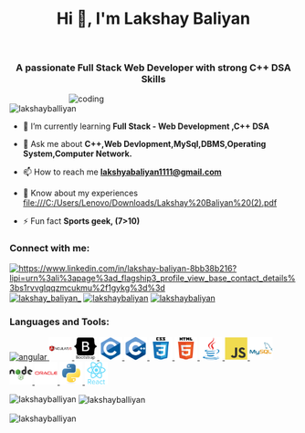 <h1 align="center">Hi 👋, I'm Lakshay Baliyan</h1>
<img src="https://user-images.githubusercontent.com/74038190/240906093-9be4d344-6782-461a-b5a6-32a07bf7b34e.gif" alt="">

<h3 align="center">A passionate Full Stack Web Developer with strong C++ DSA Skills</h3>

<img align="right" width="400" src="https://user-images.githubusercontent.com/74038190/238353467-897cd757-ea1f-492d-aaf9-6d1674177e08.gif" alt="coding">

<p align="left"> <img src="https://komarev.com/ghpvc/?username=lakshayballiyan&label=Profile%20views&color=0e75b6&style=flat" alt="lakshayballiyan" /> </p>

- 🌱 I’m currently learning **Full Stack - Web Development ,C++ DSA**

- 💬 Ask me about **C++,Web Devlopment,MySql,DBMS,Operating System,Computer Network.**

- 📫 How to reach me **lakshyabaliyan1111@gmail.com**

 - 📄 Know about my experiences [file:///C:/Users/Lenovo/Downloads/Lakshay%20Baliyan%20(2).pdf](file:///C:/Users/Lenovo/Downloads/Lakshay%20Baliyan%20(2).pdf)

- ⚡ Fun fact **Sports geek, (7>10)**


<h3 align="left">Connect with me:</h3>
<p align="left">
<a href="https://linkedin.com/in/https://www.linkedin.com/in/lakshay-baliyan-8bb38b216?lipi=urn%3ali%3apage%3ad_flagship3_profile_view_base_contact_details%3bs1rvvglqqzmcukmu%2f1gykg%3d%3d" target="blank"><img align="center" src="https://raw.githubusercontent.com/rahuldkjain/github-profile-readme-generator/master/src/images/icons/Social/linked-in-alt.svg" alt="https://www.linkedin.com/in/lakshay-baliyan-8bb38b216?lipi=urn%3ali%3apage%3ad_flagship3_profile_view_base_contact_details%3bs1rvvglqqzmcukmu%2f1gykg%3d%3d" height="30" width="40" /></a>
<a href="https://instagram.com/lakshay_baliyan_" target="blank"><img align="center" src="https://raw.githubusercontent.com/rahuldkjain/github-profile-readme-generator/master/src/images/icons/Social/instagram.svg" alt="lakshay_baliyan_" height="30" width="40" /></a>
<a href="https://www.leetcode.com/lakshaybaliyan" target="blank"><img align="center" src="https://raw.githubusercontent.com/rahuldkjain/github-profile-readme-generator/master/src/images/icons/Social/leet-code.svg" alt="lakshaybaliyan" height="30" width="40" /></a>
<a href="https://auth.geeksforgeeks.org/user/lakshaybaliyan" target="blank"><img align="center" src="https://raw.githubusercontent.com/rahuldkjain/github-profile-readme-generator/master/src/images/icons/Social/geeks-for-geeks.svg" alt="lakshaybaliyan" height="30" width="40" /></a>
</p>

<h3 align="left">Languages and Tools:</h3>
<p align="left"> <a href="https://angular.io" target="_blank" rel="noreferrer"> <img src="https://angular.io/assets/images/logos/angular/angular.svg" alt="angular" width="40" height="40"/> </a> <a href="https://angular.io" target="_blank" rel="noreferrer"> <img src="https://raw.githubusercontent.com/devicons/devicon/master/icons/angularjs/angularjs-original-wordmark.svg" alt="angularjs" width="40" height="40"/> </a> <a href="https://getbootstrap.com" target="_blank" rel="noreferrer"> <img src="https://raw.githubusercontent.com/devicons/devicon/master/icons/bootstrap/bootstrap-plain-wordmark.svg" alt="bootstrap" width="40" height="40"/> </a> <a href="https://www.cprogramming.com/" target="_blank" rel="noreferrer"> <img src="https://raw.githubusercontent.com/devicons/devicon/master/icons/c/c-original.svg" alt="c" width="40" height="40"/> </a> <a href="https://www.w3schools.com/cpp/" target="_blank" rel="noreferrer"> <img src="https://raw.githubusercontent.com/devicons/devicon/master/icons/cplusplus/cplusplus-original.svg" alt="cplusplus" width="40" height="40"/> </a> <a href="https://www.w3schools.com/css/" target="_blank" rel="noreferrer"> <img src="https://raw.githubusercontent.com/devicons/devicon/master/icons/css3/css3-original-wordmark.svg" alt="css3" width="40" height="40"/> </a> <a href="https://www.w3.org/html/" target="_blank" rel="noreferrer"> <img src="https://raw.githubusercontent.com/devicons/devicon/master/icons/html5/html5-original-wordmark.svg" alt="html5" width="40" height="40"/> </a> <a href="https://www.java.com" target="_blank" rel="noreferrer"> <img src="https://raw.githubusercontent.com/devicons/devicon/master/icons/java/java-original.svg" alt="java" width="40" height="40"/> </a> <a href="https://developer.mozilla.org/en-US/docs/Web/JavaScript" target="_blank" rel="noreferrer"> <img src="https://raw.githubusercontent.com/devicons/devicon/master/icons/javascript/javascript-original.svg" alt="javascript" width="40" height="40"/> </a> <a href="https://www.mysql.com/" target="_blank" rel="noreferrer"> <img src="https://raw.githubusercontent.com/devicons/devicon/master/icons/mysql/mysql-original-wordmark.svg" alt="mysql" width="40" height="40"/> </a> <a href="https://nodejs.org" target="_blank" rel="noreferrer"> <img src="https://raw.githubusercontent.com/devicons/devicon/master/icons/nodejs/nodejs-original-wordmark.svg" alt="nodejs" width="40" height="40"/> </a> <a href="https://www.oracle.com/" target="_blank" rel="noreferrer"> <img src="https://raw.githubusercontent.com/devicons/devicon/master/icons/oracle/oracle-original.svg" alt="oracle" width="40" height="40"/> </a> <a href="https://www.python.org" target="_blank" rel="noreferrer"> <img src="https://raw.githubusercontent.com/devicons/devicon/master/icons/python/python-original.svg" alt="python" width="40" height="40"/> </a> <a href="https://reactjs.org/" target="_blank" rel="noreferrer"> <img src="https://raw.githubusercontent.com/devicons/devicon/master/icons/react/react-original-wordmark.svg" alt="react" width="40" height="40"/> </a> </p>

<p><img align="left" src="https://github-readme-stats.vercel.app/api/top-langs?username=lakshayballiyan&show_icons=true&locale=en&layout=compact" alt="lakshayballiyan" /></p>

<p>&nbsp;<img align="center" src="https://github-readme-stats.vercel.app/api?username=lakshayballiyan&show_icons=true&locale=en" alt="lakshayballiyan" /></p>

<p><img align="center" src="https://github-readme-streak-stats.herokuapp.com/?user=lakshayballiyan&" alt="lakshayballiyan" /></p>
